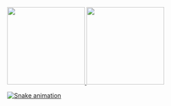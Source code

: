 <div>
<a href="https://github.com/Macielv7">
<img loading="lazy" height="180em" src="https://github-readme-stats.vercel.app/api/top-langs/?username=Macielv7&layout=compact&langs_count=7&theme=dracula"/>
<img loading="lazy" height="180em" src="https://github-readme-stats.vercel.app/api?username=Macielv7&show_icons=true&theme=dracula&include_all_commits=true&count_private=true"/>
</div>

![Snake animation](https://github.com/Macielv7/Macielv7/blob/output/github-contribution-grid-snake.svg)
